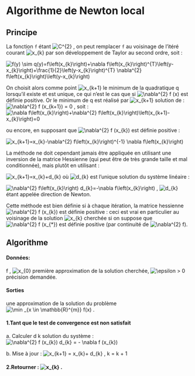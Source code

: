 # Algorithme de Newton local

## Principe

La fonction ``f`` étant ![C^{2}](https://render.githubusercontent.com/render/math?math=C%5E%7B2%7D) , on peut remplacer ``f`` au voisinage de l’itéré courant ![x_{k}](https://render.githubusercontent.com/render/math?math=x_%7Bk%7D) par son développement de Taylor au second ordre, soit :

![f(y) \sim q(y)=f\left(x_{k}\right)+\nabla f\left(x_{k}\right)^{T}\left(y-x_{k}\right)+\frac{1}{2}\left(y-x_{k}\right)^{T} \nabla^{2} f\left(x_{k}\right)\left(y-x_{k}\right)](https://render.githubusercontent.com/render/math?math=f(y)%20%5Csim%20q(y)%3Df%5Cleft(x_%7Bk%7D%5Cright)%2B%5Cnabla%20f%5Cleft(x_%7Bk%7D%5Cright)%5E%7BT%7D%5Cleft(y-x_%7Bk%7D%5Cright)%2B%5Cfrac%7B1%7D%7B2%7D%5Cleft(y-x_%7Bk%7D%5Cright)%5E%7BT%7D%20%5Cnabla%5E%7B2%7D%20f%5Cleft(x_%7Bk%7D%5Cright)%5Cleft(y-x_%7Bk%7D%5Cright))

On choisit alors comme point ![x_{k+1}](https://render.githubusercontent.com/render/math?math=x_%7Bk%2B1%7D) le minimum de la quadratique q lorsqu’il existe et
est unique, ce qui n’est le cas que si ![\nabla^{2} f (x)](https://render.githubusercontent.com/render/math?math=%5Cnabla%5E%7B2%7D%20f%20(x)) est définie positive. Or le minimum de q est
réalisé par ![x_{k+1}](https://render.githubusercontent.com/render/math?math=x_%7Bk%2B1%7D) solution de : ![\nabla^{2} f (x_{k+1}) = 0](https://render.githubusercontent.com/render/math?math=%5Cnabla%5E%7B2%7D%20f%20(x_%7Bk%2B1%7D)%20%3D%200) , soit :
![\nabla f\left(x_{k}\right)+\nabla^{2} f\left(x_{k}\right)\left(x_{k+1}-x_{k}\right)=0 ](https://render.githubusercontent.com/render/math?math=%5Cnabla%20f%5Cleft(x_%7Bk%7D%5Cright)%2B%5Cnabla%5E%7B2%7D%20f%5Cleft(x_%7Bk%7D%5Cright)%5Cleft(x_%7Bk%2B1%7D-x_%7Bk%7D%5Cright)%3D0%20)

ou encore, en supposant que ![\nabla^{2} f (x_{k})](https://render.githubusercontent.com/render/math?math=%5Cnabla%5E%7B2%7D%20f%20(x_%7Bk%7D)) est définie positive :

![x_{k+1}=x_{k}-\nabla^{2} f\left(x_{k}\right)^{-1} \nabla f\left(x_{k}\right)](https://render.githubusercontent.com/render/math?math=x_%7Bk%2B1%7D%3Dx_%7Bk%7D-%5Cnabla%5E%7B2%7D%20f%5Cleft(x_%7Bk%7D%5Cright)%5E%7B-1%7D%20%5Cnabla%20f%5Cleft(x_%7Bk%7D%5Cright))

La méthode ne doit cependant jamais être appliquée en utilisant une inversion de la
matrice Hessienne (qui peut être de très grande taille et mal conditionnée), mais plutôt en utilisant :

   ![x_{k+1}=x_{k}+d_{k}](https://render.githubusercontent.com/render/math?math=x_%7Bk%2B1%7D%3Dx_%7Bk%7D%2Bd_%7Bk%7D)
où ![d_{k}](https://render.githubusercontent.com/render/math?math=d_%7Bk%7D) est l’unique solution du système linéaire :

   ![\nabla^{2} f\left(x_{k}\right) d_{k}=-\nabla f\left(x_{k}\right)](https://render.githubusercontent.com/render/math?math=%5Cnabla%5E%7B2%7D%20f%5Cleft(x_%7Bk%7D%5Cright)%20d_%7Bk%7D%3D-%5Cnabla%20f%5Cleft(x_%7Bk%7D%5Cright)) ,
![d_{k}](https://render.githubusercontent.com/render/math?math=d_%7Bk%7D)
étant appelée direction de Newton.

Cette méthode est bien définie si à chaque itération, la matrice hessienne ![\nabla^{2} f (x_{k})](https://render.githubusercontent.com/render/math?math=%5Cnabla%5E%7B2%7D%20f%20(x_%7Bk%7D)) est
définie positive : ceci est vrai en particulier au voisinage de la solution ![x_{k}](https://render.githubusercontent.com/render/math?math=x_%7Bk%7D) cherchée si on
suppose que ![\nabla^{2} f (x_{*})](https://render.githubusercontent.com/render/math?math=%5Cnabla%5E%7B2%7D%20f%20(x_%7B*%7D)) 
est définie positive (par continuité de ![\nabla^{2} f](https://render.githubusercontent.com/render/math?math=%5Cnabla%5E%7B2%7D%20f)).

## Algorithme

#### Données:

f , ![x_{0}](https://render.githubusercontent.com/render/math?math=x_%7B0%7D) première approximation de la solution cherchée, ![\epsilon > 0](https://render.githubusercontent.com/render/math?math=%5Cepsilon%20%3E%200) précision demandée.

#### Sorties

une approximation de la solution du problème ![\min _{x \in \mathbb{R}^{m}} f(x)](https://render.githubusercontent.com/render/math?math=%5Cmin%20_%7Bx%20%5Cin%20%5Cmathbb%7BR%7D%5E%7Bm%7D%7D%20f(x)) .

#### 1.Tant que le test de convergence est non satisfait 
  a. Calculer d k solution du système : ![\nabla^{2} f (x_{k}) d_{k} = - \nabla f (x_{k})](https://render.githubusercontent.com/render/math?math=%5Cnabla%5E%7B2%7D%20f%20(x_%7Bk%7D)%20d_%7Bk%7D%20%3D%20-%20%5Cnabla%20f%20(x_%7Bk%7D))
  
  b. Mise à jour : ![x_{k+1} = x_{k}+ d_{k} , k = k + 1](https://render.githubusercontent.com/render/math?math=x_%7Bk%2B1%7D%20%3D%20x_%7Bk%7D%2B%20d_%7Bk%7D%20%2C%20k%20%3D%20k%20%2B%201)
#### 2.Retourner :  ![x_{k}](https://render.githubusercontent.com/render/math?math=x_%7Bk%7D) .

